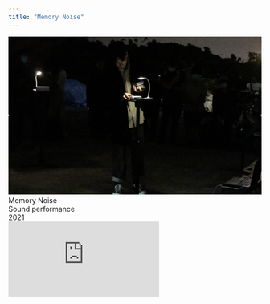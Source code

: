 ```yaml
---
title: "Memory Noise"
---
```


  <img class="img" src="img-0.png">
  <div class="ttlbox">
    <div class="ttl">
        Memory Noise
    </div>
    <div class="inf">
        Sound performance<br>
        2021
    </div>
  </div>


  <div class="box">
      <div class="dscrptn">
      </div>
  </div>


  <div class="box">
      <div class="dscrptn">
      </div>
  </div>



  <div class="box"></div>

  <iframe title="vimeo-player" src="https://player.vimeo.com/video/530205246" frameborder="0" allowfullscreen></iframe>
